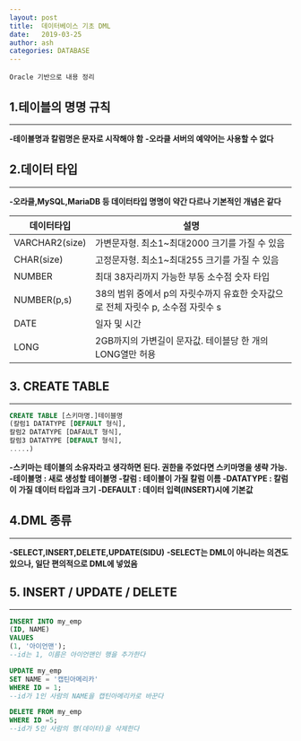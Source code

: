 ```yaml
---
layout: post
title:  데이터베이스 기초 DML
date:   2019-03-25
author: ash
categories: DATABASE
---
```


```Oracle 기반으로 내용 정리```

## 1.테이블의 명명 규칙

* * *


**-테이블명과 칼럼명은 문자로 시작해야 함**
**-오라클 서버의 예약어는 사용할 수 없다**

## 2.데이터 타입

* * *


**-오라클,MySQL,MariaDB 등 데이터타입 명명이 약간 다르나 기본적인 개념은 같다**

| 데이터타입 | 설명 |
|--------|--------|
| VARCHAR2(size)| 가변문자형. 최소1~최대2000 크기를 가질 수 있음 |
| CHAR(size)| 고정문자형. 최소1~최대255 크기를 가질 수 있음 |
| NUMBER | 최대 38자리까지 가능한 부동 소수점 숫자 타입 |
| NUMBER(p,s) |38의 범위 중에서 p의 자릿수까지 유효한 숫자값으로 전체 자릿수 p, 소수점 자릿수 s|
| DATE | 일자 및 시간|
| LONG| 2GB까지의 가변길이 문자값. 테이블당 한 개의 LONG열만 허용|

## 3. CREATE TABLE

* * *

```SQL
CREATE TABLE [스키마명.]테이블명
(칼럼1 DATATYPE [DEFAULT 형식],
칼럼2 DATATYPE [DAFAULT 형식],
칼럼3 DATATYPE [DEFAULT 형식],
.....)
```

**-스키마는 테이블의 소유자라고 생각하면 된다. 권한을 주었다면 스키마명을 생략 가능.
-테이블명 : 새로 생성할 테이블명
-칼럼 : 테이블이 가질 칼럼 이름
-DATATYPE : 칼럼이 가질 데이터 타입과 크기
-DEFAULT : 데이터 입력(INSERT)시에 기본값**

## 4.DML 종류

* * *


**-SELECT,INSERT,DELETE,UPDATE(SIDU)**
**-SELECT는 DML이 아니라는 의견도 있으나, 일단 편의적으로 DML에 넣었음**

## 5. INSERT / UPDATE / DELETE

* * *


```SQL
INSERT INTO my_emp
(ID, NAME)
VALUES
(1, '아이언맨');
--id는 1, 이름은 아이언맨인 행을 추가한다
```

```SQL
UPDATE my_emp
SET NAME = '캡틴아메리카'
WHERE ID = 1;
--id가 1인 사람의 NAME을 캡틴아메리카로 바꾼다
```

```SQL
DELETE FROM my_emp
WHERE ID =5;
--id가 5인 사람의 행(데이터)을 삭제한다
```